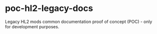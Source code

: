 # poc-hl2-legacy-docs
Legacy HL2 mods common documentation proof of concept (POC) - only for development purposes.
